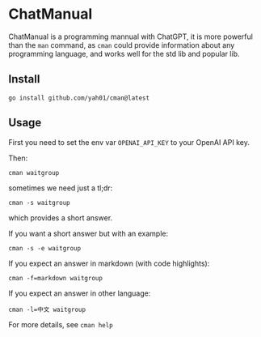# ChatManual

ChatManual is a programming mannual with ChatGPT, it is more powerful than the `man` command, as `cman` could provide information about any programming language, and works well for the std lib and popular lib.

## Install
```shell
go install github.com/yah01/cman@latest
```

## Usage
First you need to set the env var `OPENAI_API_KEY` to your OpenAI API key.

Then:
```shell
cman waitgroup
```

sometimes we need just a tl;dr:
```shell
cman -s waitgroup
```
which provides a short answer.

If you want a short answer but with an example:
```shell
cman -s -e waitgroup
```

If you expect an answer in markdown (with code highlights):
```shell
cman -f=markdown waitgroup
```

If you expect an answer in other language:
```shell
cman -l=中文 waitgroup
```

For more details, see `cman help`